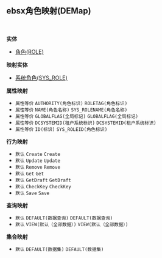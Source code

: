 ## ebsx角色映射(DEMap) <!-- {docsify-ignore-all} -->



<br>

<p class="panel-title"><b>实体</b></p>

* [角色(ROLE)](module/Base/ROLE)

<p class="panel-title"><b>映射实体</b></p>

* [系统角色(SYS_ROLE)](module/ebsx/SYS_ROLE)


<p class="panel-title"><b>属性映射</b></p>

* `属性等价`
`AUTHORITY(角色标识)` <i class="fa fa-angle-double-right"/></i> `ROLETAG(角色标识)`
* `属性等价`
`NAME(角色名称)` <i class="fa fa-angle-double-right"/></i> `SYS_ROLENAME(角色名称)`
* `属性等价`
`GLOBALFLAG(全局标记)` <i class="fa fa-angle-double-right"/></i> `GLOBALFLAG(全局标记)`
* `属性等价`
`DCSYSTEMID(租户系统标识)` <i class="fa fa-angle-double-right"/></i> `DCSYSTEMID(租户系统标识)`
* `属性等价`
`ID(标识)` <i class="fa fa-angle-double-right"/></i> `SYS_ROLEID(角色标识)`

<p class="panel-title"><b>行为映射</b></p>

* `默认`
`Create` <i class="fa fa-angle-double-right"/></i> `Create`
* `默认`
`Update` <i class="fa fa-angle-double-right"/></i> `Update`
* `默认`
`Remove` <i class="fa fa-angle-double-right"/></i> `Remove`
* `默认`
`Get` <i class="fa fa-angle-double-right"/></i> `Get`
* `默认`
`GetDraft` <i class="fa fa-angle-double-right"/></i> `GetDraft`
* `默认`
`CheckKey` <i class="fa fa-angle-double-right"/></i> `CheckKey`
* `默认`
`Save` <i class="fa fa-angle-double-right"/></i> `Save`

<p class="panel-title"><b>查询映射</b></p>

* `默认`
`DEFAULT(数据查询)` <i class="fa fa-angle-double-right"/></i> `DEFAULT(数据查询)` 
* `默认`
`VIEW(默认（全部数据）)` <i class="fa fa-angle-double-right"/></i> `VIEW(默认（全部数据）)` 

<p class="panel-title"><b>集合映射</b></p>

* `默认`
`DEFAULT(数据集)` <i class="fa fa-angle-double-right"/></i> `DEFAULT(数据集)` 
